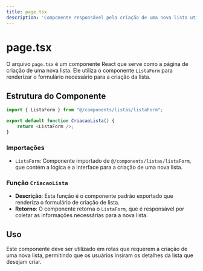 ```yaml
---
title: page.tsx
description: 'Componente responsável pela criação de uma nova lista utilizando o formulário de lista.'
---
```


# page.tsx

O arquivo `page.tsx` é um componente React que serve como a página de criação de uma nova lista. Ele utiliza o componente `ListaForm` para renderizar o formulário necessário para a criação da lista.

## Estrutura do Componente

```javascript
import { ListaForm } from "@/components/listas/listaForm";

export default function CriacaoLista() {
    return <ListaForm />;
}
```

### Importações

- `ListaForm`: Componente importado de `@/components/listas/listaForm`, que contém a lógica e a interface para a criação de uma nova lista.

### Função `CriacaoLista`

- **Descrição**: Esta função é o componente padrão exportado que renderiza o formulário de criação de lista.
- **Retorno**: O componente retorna o `ListaForm`, que é responsável por coletar as informações necessárias para a nova lista.

## Uso

Este componente deve ser utilizado em rotas que requerem a criação de uma nova lista, permitindo que os usuários insiram os detalhes da lista que desejam criar.